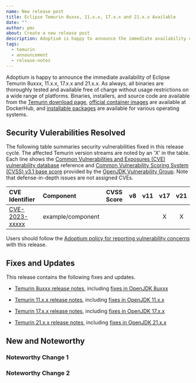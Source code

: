 ```yaml
---
name: New release post
title: Eclipse Temurin 8uxxx, 11.x.x, 17.x.x and 21.x.x Available
date: ""
author: pmc
about: Create a new release post
description: Adoptium is happy to announce the immediate availability of Eclipse Temurin 8uxxx, 11.x.x, 17.x.x and 21.x.x.
tags:
  - temurin
  - announcement
  - release-notes
---
```


Adoptium is happy to announce the immediate availability of Eclipse Temurin 8uxxx, 11.x.x, 17.x.x and 21.x.x. As always, all binaries are thoroughly tested and available free of charge without usage restrictions on a wide range of platforms. Binaries, installers, and source code are available from the [Temurin download page](https://adoptium.net/temurin/releases), [official container images](https://hub.docker.com/_/eclipse-temurin) are available at DockerHub, and [installable packages](https://adoptium.net/installation/) are available for various operating systems.

## Security Vulerabilities Resolved

The following table summaries security vulnerabilities fixed in this release cycle. The affected Temurin version streams are noted by an 'X' in the table. Each line shows the [Common Vulnerabilities and Exposures (CVE) vulnerability database](https://nvd.nist.gov/vuln) reference and [Common Vulnerability Scoring System (CVSS) v3.1 base score](https://www.first.org/cvss/v3.1/specification-document) provided by the [OpenJDK Vulnerability Group](https://openjdk.org/groups/vulnerability/). Note that defense-in-depth issues are not assigned CVEs.

| CVE Identifier                                                    | Component         | CVSS Score | v8  | v11 | v17 | v21 |
| :---------------------------------------------------------------- | :---------------- | :--------: | :-: | :-: | :-: | :-: |
| [CVE-2023-xxxxx](https://nvd.nist.gov/vuln/detail/CVE-2023-xxxxx) | example/component |            |     |     |  X  |  X  |

Users should follow the [Adoptium policy for reporting vulnerability concerns](https://github.com/adoptium/adoptium/security/policy#security-policies-and-procedures) with this release.

## Fixes and Updates

This release contains the following fixes and updates.

- [Temurin 8uxxx release notes](https://adoptium.net/temurin/release-notes/?version=jdk8uxxx-xxx), including [fixes in OpenJDK 8uxxx](https://bugs.openjdk.org/issues/?jql=project+%3D+JDK+AND+fixVersion+%3D+openjdk8uxxx)

- [Temurin 11.x.x release notes](https://adoptium.net/temurin/release-notes/?version=jdk-11.x.x+x), including [fixes in OpenJDK 11.x.x](https://bugs.openjdk.org/issues/?jql=project+%3D+JDK+AND+fixVersion+%3D+11.x.x)

- [Temurin 17.x.x release notes](https://adoptium.net/temurin/release-notes/?version=jdk-17.x.x+x), including [fixes in OpenJDK 17.x.x](https://bugs.openjdk.org/issues/?jql=project+%3D+JDK+AND+fixVersion+%3D+17.x.x)

- [Temurin 21.x.x release notes](https://adoptium.net/temurin/release-notes/?version=jdk-21.x.x+x), including [fixes in OpenJDK 21.x.x](https://bugs.openjdk.org/issues/?jql=project+%3D+JDK+AND+fixVersion+%3D+21.x.x)

## New and Noteworthy

### Noteworthy Change 1

### Noteworthy Change 2
